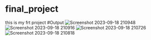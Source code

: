 # final_project
this is my frt project
#Output
![Screenshot 2023-09-18 210948](https://github.com/Dilipkpradhan/final_project/assets/106290661/f3984534-01e3-4e15-8e99-1451ec99aaf8)
![Screenshot 2023-09-18 210916](https://github.com/Dilipkpradhan/final_project/assets/106290661/e506b31f-2335-4d0f-be84-d2510d931afc)
![Screenshot 2023-09-18 210726](https://github.com/Dilipkpradhan/final_project/assets/106290661/6ce8a351-6c14-4828-9644-67aa5371496e)
![Screenshot 2023-09-18 210818](https://github.com/Dilipkpradhan/final_project/assets/106290661/e7fae976-1f29-48bd-8240-7b40dc2cac63)
